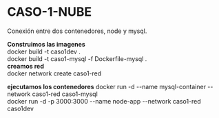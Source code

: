 # CASO-1-NUBE
Conexión entre dos contenedores, node y mysql.

<strong>Construimos las imagenes</strong><br>
docker build -t caso1dev .<br>
docker build -t caso1-mysql -f Dockerfile-mysql .<br>
<strong>creamos red</strong><br>
docker network create caso1-red<br>

<strong>ejecutamos los contenedores</strong>
docker run -d --name mysql-container --network caso1-red caso1-mysql<br>
docker run -d -p 3000:3000 --name node-app --network caso1-red caso1dev
